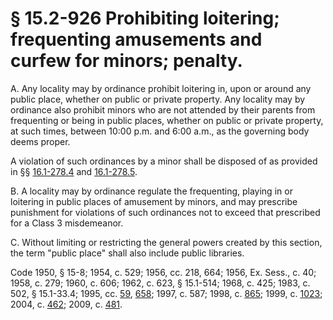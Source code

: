 # § 15.2-926 Prohibiting loitering; frequenting amusements and curfew for minors; penalty.

<p>A. Any locality may by ordinance prohibit loitering in, upon or around any public place, whether on public or private property. Any locality may by ordinance also prohibit minors who are not attended by their parents from frequenting or being in public places, whether on public or private property, at such times, between 10:00 p.m. and 6:00 a.m., as the governing body deems proper.</p><p>A violation of such ordinances by a minor shall be disposed of as provided in §§ <a href='http://law.lis.virginia.gov/vacode/16.1-278.4/'>16.1-278.4</a> and <a href='http://law.lis.virginia.gov/vacode/16.1-278.5/'>16.1-278.5</a>.</p><p>B. A locality may by ordinance regulate the frequenting, playing in or loitering in public places of amusement by minors, and may prescribe punishment for violations of such ordinances not to exceed that prescribed for a Class 3 misdemeanor.</p><p>C. Without limiting or restricting the general powers created by this section, the term "public place" shall also include public libraries.</p><p>Code 1950, § 15-8; 1954, c. 529; 1956, cc. 218, 664; 1956, Ex. Sess., c. 40; 1958, c. 279; 1960, c. 606; 1962, c. 623, § 15.1-514; 1968, c. 425; 1983, c. 502, § 15.1-33.4; 1995, cc. <a href='http://lis.virginia.gov/cgi-bin/legp604.exe?951+ful+CHAP0059'>59</a>, <a href='http://lis.virginia.gov/cgi-bin/legp604.exe?951+ful+CHAP0658'>658</a>; 1997, c. 587; 1998, c. <a href='http://lis.virginia.gov/cgi-bin/legp604.exe?981+ful+CHAP0865'>865</a>; 1999, c. <a href='http://lis.virginia.gov/cgi-bin/legp604.exe?991+ful+CHAP1023'>1023</a>; 2004, c. <a href='http://lis.virginia.gov/cgi-bin/legp604.exe?041+ful+CHAP0462'>462</a>; 2009, c. <a href='http://lis.virginia.gov/cgi-bin/legp604.exe?091+ful+CHAP0481'>481</a>.</p>